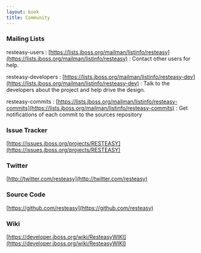 ```yaml
---
layout: book
title: Community
---
```


### Mailing Lists

resteasy-users
:   [https://lists.jboss.org/mailman/listinfo/resteasy](https://lists.jboss.org/mailman/listinfo/resteasy)
:   Contact other users for help.

resteasy-developers
:   [https://lists.jboss.org/mailman/listinfo/resteasy-dev](https://lists.jboss.org/mailman/listinfo/resteasy-dev)
:   Talk to the developers about the project and help drive the design.

resteasy-commits
:   [https://lists.jboss.org/mailman/listinfo/resteasy-commits](https://lists.jboss.org/mailman/listinfo/resteasy-commits)
:   Get notifications of each commit to the sources repository

### Issue Tracker
[https://issues.jboss.org/projects/RESTEASY](https://issues.jboss.org/projects/RESTEASY)

### Twitter 
[http://twitter.com/resteasy](http://twitter.com/resteasy)

### Source Code
[https://github.com/resteasy](https://github.com/resteasy)

### Wiki ###
[https://developer.jboss.org/wiki/ResteasyWIKI](https://developer.jboss.org/wiki/ResteasyWIKI)

